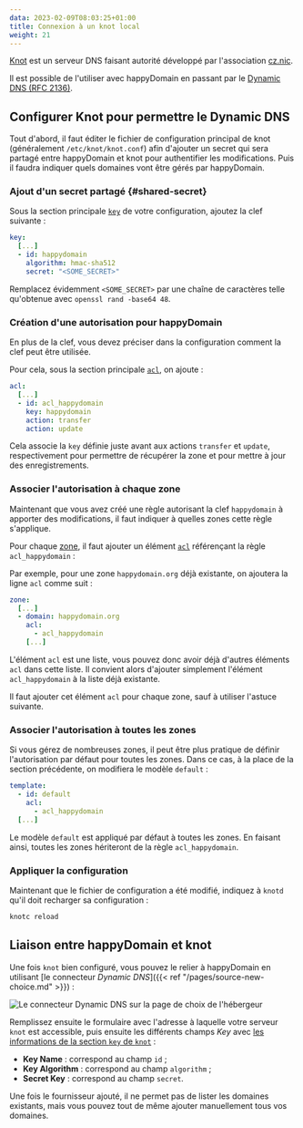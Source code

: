 ```yaml
---
data: 2023-02-09T08:03:25+01:00
title: Connexion à un knot local
weight: 21
---
```


[Knot](https://knot-dns.cz) est un serveur DNS faisant autorité développé par l'association [cz.nic](https://nic.cz).

Il est possible de l'utiliser avec happyDomain en passant par le [Dynamic DNS (RFC 2136)](https://www.rfc-editor.org/rfc/rfc2136).


## Configurer Knot pour permettre le Dynamic DNS

Tout d'abord, il faut éditer le fichier de configuration principal de knot (généralement `/etc/knot/knot.conf`) afin d'ajouter un secret qui sera partagé entre happyDomain et knot pour authentifier les modifications. Puis il faudra indiquer quels domaines vont être gérés par happyDomain.

### Ajout d'un secret partagé {#shared-secret}

Sous la section principale [`key`](https://knot.readthedocs.io/en/latest/reference.html#key-section) de votre configuration, ajoutez la clef suivante :

```yaml
key:
  [...]
  - id: happydomain
    algorithm: hmac-sha512
    secret: "<SOME_SECRET>"
```

Remplacez évidemment `<SOME_SECRET>` par une chaîne de caractères telle qu'obtenue avec `openssl rand -base64 48`.


### Création d'une autorisation pour happyDomain

En plus de la clef, vous devez préciser dans la configuration comment la clef peut être utilisée.

Pour cela, sous la section principale [`acl`](https://knot.readthedocs.io/en/latest/reference.html#acl-section), on ajoute :

```yaml
acl:
  [...]
  - id: acl_happydomain
    key: happydomain
    action: transfer
    action: update
```

Cela associe la `key` définie juste avant aux actions `transfer` et `update`, respectivement pour permettre de récupérer la zone et pour mettre à jour des enregistrements.


### Associer l'autorisation à chaque zone

Maintenant que vous avez créé une règle autorisant la clef `happydomain` à apporter des modifications, il faut indiquer à quelles zones cette règle s'applique.

Pour chaque [zone](https://knot.readthedocs.io/en/latest/reference.html#zone-section), il faut ajouter un élément [`acl`](https://knot.readthedocs.io/en/latest/reference.html#acl) référençant la règle `acl_happydomain` :

Par exemple, pour une zone `happydomain.org` déjà existante, on ajoutera la ligne `acl` comme suit :

```yaml
zone:
  [...]
  - domain: happydomain.org
    acl:
      - acl_happydomain
    [...]
```

L'élément `acl` est une liste, vous pouvez donc avoir déjà d'autres éléments `acl` dans cette liste. Il convient alors d'ajouter simplement l'élément `acl_happydomain` à la liste déjà existante.

Il faut ajouter cet élément `acl` pour chaque zone, sauf à utiliser l'astuce suivante.


### Associer l'autorisation à toutes les zones

Si vous gérez de nombreuses zones, il peut être plus pratique de définir l'autorisation par défaut pour toutes les zones. Dans ce cas, à la place de la section précédente, on modifiera le modèle `default` :

```yaml
template:
  - id: default
    acl:
      - acl_happydomain
  [...]
```

Le modèle `default` est appliqué par défaut à toutes les zones. En faisant ainsi, toutes les zones hériteront de la règle `acl_happydomain`.


### Appliquer la configuration

Maintenant que le fichier de configuration a été modifié, indiquez à `knotd` qu'il doit recharger sa configuration :

```sh
knotc reload
```


## Liaison entre happyDomain et knot

Une fois `knot` bien configuré, vous pouvez le relier à happyDomain en utilisant [le connecteur *Dynamic DNS*]({{< ref "/pages/source-new-choice.md" >}}) :

![Le connecteur Dynamic DNS sur la page de choix de l'hébergeur](/img/choose-dynamic-dns.png)

Remplissez ensuite le formulaire avec l'adresse à laquelle votre serveur `knot` est accessible, puis ensuite les différents champs *Key* avec [les informations de la section `key` de `knot`](#shared-secret) :

- **Key Name** : correspond au champ `id` ;
- **Key Algorithm** : correspond au champ `algorithm` ;
- **Secret Key** : correspond au champ `secret`.

Une fois le fournisseur ajouté, il ne permet pas de lister les domaines existants, mais vous pouvez tout de même ajouter manuellement tous vos domaines.
